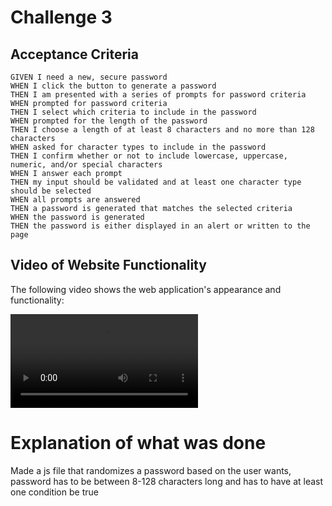 # Challenge 3

## Acceptance Criteria

```
GIVEN I need a new, secure password
WHEN I click the button to generate a password
THEN I am presented with a series of prompts for password criteria
WHEN prompted for password criteria
THEN I select which criteria to include in the password
WHEN prompted for the length of the password
THEN I choose a length of at least 8 characters and no more than 128 characters
WHEN asked for character types to include in the password
THEN I confirm whether or not to include lowercase, uppercase, numeric, and/or special characters
WHEN I answer each prompt
THEN my input should be validated and at least one character type should be selected
WHEN all prompts are answered
THEN a password is generated that matches the selected criteria
WHEN the password is generated
THEN the password is either displayed in an alert or written to the page
```

## Video of Website Functionality
The following video shows the web application's appearance and functionality:

![video of how website works](./assets/images/video1813698263.mp4)



# Explanation of what was done

Made a js file that randomizes a password based on the user wants, password has to be between 8-128 characters long and has to have at least one condition be true
